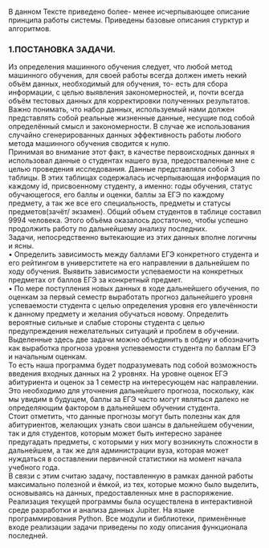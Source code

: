 В данном Тексте приведено более- менее исчерпывающее описание принципа работы системы. Приведены базовые описания стурктур и алгоритмов.  
### 1.ПОСТАНОВКА ЗАДАЧИ.  
Из определения машинного обучения  следует, что любой метод машинного обучения, для своей работы всегда должен иметь некий объём данных, необходимый для обучения, то- есть для сбора информации, с целью выявления закономерностей, и, почти всегда объём тестовых данных для корректировки полученных результатов. Важно понимать, что набор данных, используемый нами должен представлять собой реальные жизненные данные, несущие под собой определённый смысл и закономерности. В случае же использования случайно сгенерированных данных эффективность работы любого метода машинного обучения сводится к нулю.  
	Принимая во внимание этот факт, в качестве первоисходных данных я использовал данные о студентах нашего вуза, предостваленные мне с целью проведения исследования. Данные представляли собой 3 таблицы. В этих таблицах содержалась исчерпывающая информация по каждому id, присвоенному студенту, а именно: годы обучения, статус обучающегося, его баллы и оценки, баллы за ЕГЭ по каждому предмету, а так же все его специальность, предметы и статусы предметов(зачёт/ экзамен). Общий объем студентов в таблице составил 9994 человека. Этого объёма оказалось достаточно, чтобы успешно продолжить работу по дальнейшему анализу последних.   
Задачи, непосредственно вытекающие из этих данных вполне логичны и ясны.   
•	Определить зависимость между баллами ЕГЭ конкретного студента и его рейтингом в универститете на его направлении в дальнейшем по ходу обучения. Выявить зависимости успеваемости на конкретных предметах от баллов ЕГЭ за конкретный предмет.  
•	По мере поступления новых данных в ходе дальнейшего обучения, по оценкам за первый семестр выработать прогноз дальнейшего уровня успеваемости студента с целью определения уровня его увлечённости к данному предмету и желания обучаться новому. Определить вероятные сильные и слабые стороны студента с целью предупреждения нежелательных ситуаций и проблем в обучении.  
Выделенные здесь две задачи можно объединить в обдну и обозначить как выработка прогноза уровня успеваемости студента по баллам ЕГЭ и начальным оценкам.  
	То есть наша программа будет подразумевать под собой возможность введения входных данных на 2 уровнях. На уровне оценок ЕГЭ абитуриента и оценок за 1 семестр на интересующем нас направлении. Это необходимо для уточнения дальнейшего прогноза, поскольку, как мы увидим в будущем, баллы за ЕГЭ часто могут являться далеко не определяющим фактором в дальнейшем обучении студента.  
	Стоит отметить, что данные прогнозы могут быть полезны как для абитуриентов, желающих узнать свои шансы в дальнейшем обучении, так и для студентов, которым может быть интересно заранее предугадать предметы, с которыми у них могу возникнуть сложности в дальнейшем,  а так же  для администрации вуза, которая может нуждаться в составлении первичной статистики на момент начала учебного года.   
	В связи с этим считаю задачу, поставленную в рамках данной работы максимально полезной и ёмкой, из тех, которые можно было выделить, основываясь на данных, предоставленных мне в распоряжение.  
	Реализация текущей программы была осуществлена в интерактивной среде разработки и анализа данных Jupiter. На языке программирования Python. Все модули и библиотеки, применённые входе реализации задачи приведены по ходу описания функционала последней.  

